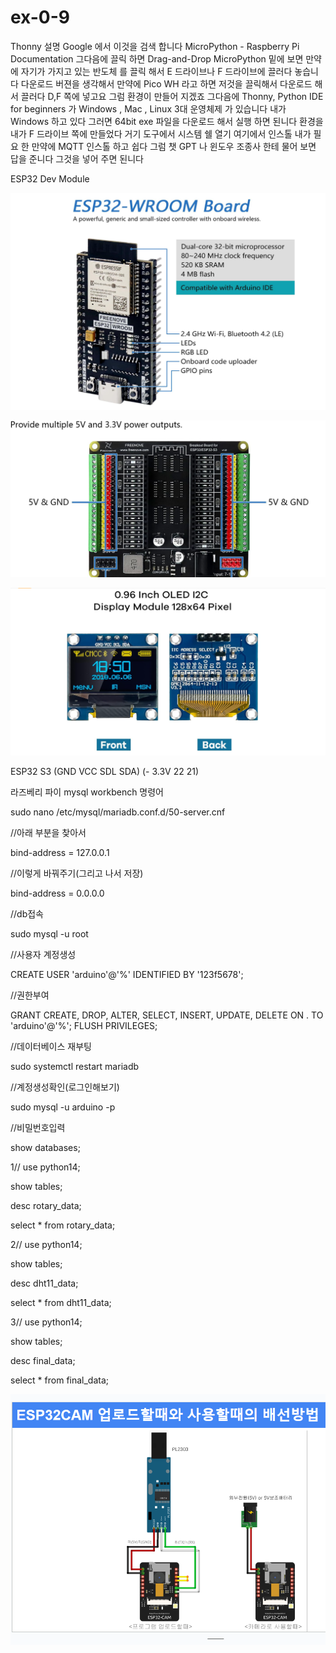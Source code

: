 # ex-0-9

Thonny 설명 Google 에서 이것을 검색 합니다 MicroPython - Raspberry Pi Documentation
그다음에 끌릭 하면 Drag-and-Drop MicroPython 밑에 보면 만약에 자기가 가지고 있는 반도체
를 끌릭 해서 E 드라이브나 F 드라이브에 끌러다 놓습니다 다운로드 버젼을 생각해서 만약에 
Pico WH 라고 하면 저것을 끌릭해서 다운로드 해서 끌러다 D,F 쪽에 넣고요 그럼 환경이 만들어
지겠죠 그다음에 Thonny, Python IDE for beginners 가 Windows , Mac , Linux 3대 운영체제
가 있습니다 내가 Windows 하고 있다 그러면 64bit exe 파일을 다운로드 해서 실행 하면 된니다
환경을 내가 F 드라이브 쪽에 만들었다 거기 도구에서 시스템 쉘 열기 여기에서 인스톨 내가 필요
한 만약에 MQTT 인스톨 하고 쉽다 그럼 챗 GPT 나 윈도우 조종사 한테 물어 보면 답을 준니다
그것을 넣어 주면 된니다

ESP32 Dev Module

![이미지 설명](https://github.com/suho9soft/ex-0-9/blob/main/%ED%99%94%EB%A9%B4%20%EC%BA%A1%EC%B2%98%202025-02-24%20121747.png)

![My Image](https://github.com/suho9soft/ex-0-9/blob/main/%ED%99%94%EB%A9%B4%20%EC%BA%A1%EC%B2%98%202025-02-24%20122428.png)

![My Image](https://github.com/suho9soft/ex-0-9/blob/main/%ED%99%94%EB%A9%B4%20%EC%BA%A1%EC%B2%98%202025-02-26%20025319.png)

ESP32 S3 (GND VCC SDL SDA) (- 3.3V 22 21)

라즈베리 파이 mysql workbench 명령어

sudo nano /etc/mysql/mariadb.conf.d/50-server.cnf

//아래 부분을 찾아서

bind-address = 127.0.0.1

//이렇게 바꿔주기(그리고 나서 저장)

bind-address = 0.0.0.0

//db접속

sudo mysql -u root

//사용자 계정생성

CREATE USER 'arduino'@'%' IDENTIFIED BY '123f5678';

//권한부여

GRANT CREATE, DROP, ALTER, SELECT, INSERT, UPDATE, DELETE ON . TO 'arduino'@'%'; FLUSH PRIVILEGES;

//데이터베이스 재부팅

sudo systemctl restart mariadb

//계정생성확인(로그인해보기)

sudo mysql -u arduino -p

//비밀번호입력

show databases;

1// use python14;

show tables;

desc rotary_data;

select * from rotary_data;

2// use python14;

show tables;

desc dht11_data;

select * from dht11_data;

3// use python14;

show tables;

desc final_data;

select * from final_data;

![My Image](https://github.com/suho9soft/ex-0-9/blob/main/%ED%99%94%EB%A9%B4%20%EC%BA%A1%EC%B2%98%202025-02-21%20004948.png)
